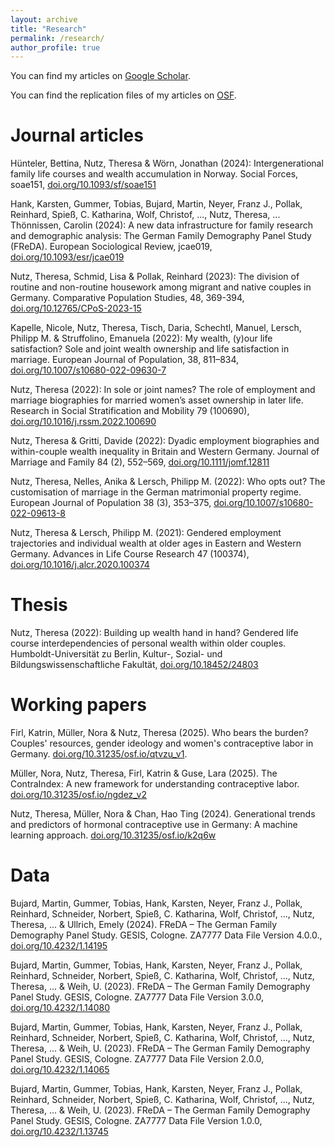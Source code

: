 ```yaml
---
layout: archive
title: "Research"
permalink: /research/
author_profile: true
---
```


You can find my articles on [Google Scholar](https://scholar.google.de/citations?user=eSYb0E8AAAAJ).

You can find the replication files of my articles on [OSF](https://osf.io/bvrt6).

Journal articles
======

Hünteler, Bettina, Nutz, Theresa & Wörn, Jonathan (2024): Intergenerational family life courses and wealth accumulation in Norway. Social Forces, soae151, [doi.org/10.1093/sf/soae151](https://doi.org/10.1093/sf/soae151)

Hank, Karsten, Gummer, Tobias, Bujard, Martin, Neyer, Franz J., Pollak, Reinhard, Spieß, C. Katharina, Wolf, Christof, ..., Nutz, Theresa, ... Thönnissen, Carolin (2024): A new data infrastructure for family research and demographic analysis: The German Family Demography Panel Study (FReDA). European Sociological Review, jcae019, [doi.org/10.1093/esr/jcae019](https://doi.org/10.1093/esr/jcae019)

Nutz, Theresa, Schmid, Lisa & Pollak, Reinhard (2023): The division of routine and non-routine housework among migrant and native couples in Germany. Comparative Population Studies, 48, 369-394, [doi.org/10.12765/CPoS-2023-15](https://doi.org/10.12765/CPoS-2023-15)

Kapelle, Nicole, Nutz, Theresa, Tisch, Daria, Schechtl, Manuel, Lersch, Philipp M. & Struffolino, Emanuela (2022): My wealth, (y)our life satisfaction? Sole and joint wealth ownership and life satisfaction in marriage. European Journal of Population, 38, 811–834, [doi.org/10.1007/s10680-022-09630-7](https://doi.org/10.1007/s10680-022-09630-7) 

Nutz, Theresa (2022): In sole or joint names? The role of employment and marriage biographies for married women’s asset ownership in later life. Research in Social Stratification and Mobility 79 (100690), [doi.org/10.1016/j.rssm.2022.100690](https://doi.org/10.1016/j.rssm.2022.100690)

Nutz, Theresa & Gritti, Davide (2022): Dyadic employment biographies and within-couple wealth inequality in Britain and Western Germany. Journal of Marriage and Family 84 (2), 552–569, [doi.org/10.1111/jomf.12811](https://doi.org/10.1111/jomf.12811)

Nutz, Theresa, Nelles, Anika & Lersch, Philipp M. (2022): Who opts out? The customisation of marriage in the German matrimonial property regime. European Journal of Population 38 (3), 353–375, [doi.org/10.1007/s10680-022-09613-8](https://doi.org/10.1007/s10680-022-09613-8)

Nutz, Theresa & Lersch, Philipp M. (2021): Gendered employment trajectories and individual wealth at older ages in Eastern and Western Germany. Advances in Life Course Research 47 (100374), [doi.org/10.1016/j.alcr.2020.100374](https://doi.org/10.1016/j.alcr.2020.100374)


Thesis
======
Nutz, Theresa (2022): Building up wealth hand in hand? Gendered life course interdependencies of personal wealth within older couples. Humboldt-Universität zu Berlin, Kultur-, Sozial- und Bildungswissenschaftliche Fakultät, [doi.org/10.18452/24803](https://doi.org/10.18452/24803)


Working papers
======

Firl, Katrin, Müller, Nora & Nutz, Theresa (2025). Who bears the burden? Couples' resources, gender ideology and women's contraceptive labor in Germany. [doi.org/10.31235/osf.io/qtvzu_v1](https://doi.org/10.31235/osf.io/qtvzu_v1).


Müller, Nora, Nutz, Theresa, Firl, Katrin & Guse, Lara (2025). The ContraIndex: A new framework for understanding contraceptive labor. [doi.org/10.31235/osf.io/ngdez_v2](https://doi.org/10.31235/osf.io/ngdez_v2)


Nutz, Theresa, Müller, Nora & Chan, Hao Ting (2024). Generational trends and predictors of hormonal contraceptive use in Germany: A machine learning approach. [doi.org/10.31235/osf.io/k2q6w](https://doi.org/10.31235/osf.io/k2q6w)


Data
======

Bujard, Martin, Gummer, Tobias, Hank, Karsten, Neyer, Franz J., Pollak, Reinhard, Schneider, Norbert, Spieß, C. Katharina, Wolf, Christof, ..., Nutz, Theresa, ... & Ullrich, Emely (2024). FReDA – The German Family Demography Panel Study. GESIS, Cologne. ZA7777 Data File Version 4.0.0., [doi.org/10.4232/1.14195](https://doi.org/10.4232/1.14195)

Bujard, Martin, Gummer, Tobias, Hank, Karsten, Neyer, Franz J., Pollak, Reinhard, Schneider, Norbert, Spieß, C. Katharina, Wolf, Christof, ..., Nutz, Theresa, ... & Weih, U. (2023). FReDA – The German Family Demography Panel Study. GESIS, Cologne. ZA7777 Data File Version 3.0.0, [doi.org/10.4232/1.14080](https://doi.org/10.4232/1.14080) 

Bujard, Martin, Gummer, Tobias, Hank, Karsten, Neyer, Franz J., Pollak, Reinhard, Schneider, Norbert, Spieß, C. Katharina, Wolf, Christof, ..., Nutz, Theresa, ... & Weih, U. (2023). FReDA – The German Family Demography Panel Study. GESIS, Cologne. ZA7777 Data File Version 2.0.0, [doi.org/10.4232/1.14065](https://dx.doi.org/10.4232/1.14065)

Bujard, Martin, Gummer, Tobias, Hank, Karsten, Neyer, Franz J., Pollak, Reinhard, Schneider, Norbert, Spieß, C. Katharina, Wolf, Christof, ..., Nutz, Theresa, ... & Weih, U. (2023). FReDA – The German Family Demography Panel Study. GESIS, Cologne. ZA7777 Data File Version 1.0.0, [doi.org/10.4232/1.13745](https://doi.org/10.4232/1.13745)